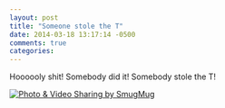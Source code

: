 ```yaml
---
layout: post
title: "Someone stole the T"
date: 2014-03-18 13:17:14 -0500
comments: true
categories: 
---
```


Hoooooly shit! Somebody did it! Somebody stole the T!

<a href="http://agocs.smugmug.com/Other/misc/29939745_7n8ptc#!i=3129590478&k=9sKRVBF&lb=1&s=A" title="Photo & Video Sharing by SmugMug"><img src="http://agocs.smugmug.com/Other/misc/i-9sKRVBF/0/L/Ech-L.jpg" title="Photo & Video Sharing by SmugMug" alt="Photo & Video Sharing by SmugMug"></a>


